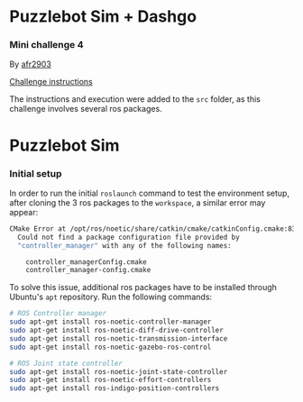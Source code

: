 # Puzzlebot Sim + Dashgo
### Mini challenge 4

By [afr2903](https://github.com/afr2903/)

[Challenge instructions](https://github.com/afr2903/MR3001B_Design_and_Development_of_Robots_I/blob/main/Week%204/Challenge/)

The instructions and execution were added to the `src` folder, as this challenge involves several ros packages.

# Puzzlebot Sim

### Initial setup

In order to run the initial `roslaunch` command to test the environment setup, after cloning the 3 ros packages to the `workspace`, a similar error may appear:

```bash
CMake Error at /opt/ros/noetic/share/catkin/cmake/catkinConfig.cmake:83 (find_package):
  Could not find a package configuration file provided by
  "controller_manager" with any of the following names:

    controller_managerConfig.cmake
    controller_manager-config.cmake
```

To solve this issue, additional ros packages have to be installed through Ubuntu's `apt` repository. Run the following commands:
```bash
# ROS Controller manager
sudo apt-get install ros-noetic-controller-manager
sudo apt-get install ros-noetic-diff-drive-controller
sudo apt-get install ros-noetic-transmission-interface
sudo apt-get install ros-noetic-gazebo-ros-control

# ROS Joint state controller
sudo apt-get install ros-noetic-joint-state-controller
sudo apt-get install ros-noetic-effort-controllers
sudo apt-get install ros-indigo-position-controllers
```

